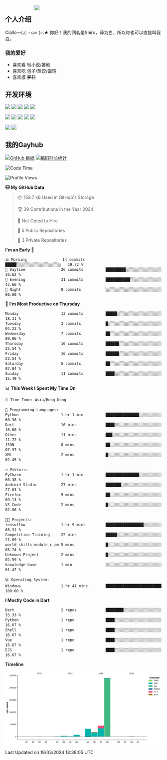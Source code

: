 <img align='right' src='https://img2.moeblog.vip/images/eCva.png' width='410px'>

## 个人介绍
Ciallo～(∠・ω< )⌒★ 你好！我的网名是Shiro，译为白，所以你也可以直接叫我白。

### 我的爱好

* 喜欢看 轻小说/番剧
* 喜欢吃 包子/蒸饺/馄饨
* 喜欢摸 ~~萝莉~~

## 开发环境
[![](https://img.shields.io/badge/Windows-11-blue?style=flat-square&logo=windows&logoColor=white)](https://www.microsoft.com/windows/get-windows-11)
[![](https://img.shields.io/badge/Macos-Sonoma-black?style=flat-square&logo=apple&logoColor=white)](https://www.apple.com/hk/en/macos/sonoma/)
[![](https://img.shields.io/badge/Debian-12-d0024d?style=flat-square&logo=debian&logoColor=white)](https://www.debian.org/)
[![](https://img.shields.io/badge/AlmaLinux-9-0f4266?style=flat-square&logo=almalinux&logoColor=white)](https://almalinux.org/)
[![](https://img.shields.io/badge/Windows%20Server-2012-blue?style=flat-square&logo=windows&logoColor=white)](https://www.microsoft.com/windows-server)

[![](https://img.shields.io/badge/Vivobook-PRO_16-f45a00?style=flat-square&logo=RepublicofGamers&logoColor=white)](https://www.asus.com.cn/laptops/for-creators/vivobook/vivobook-pro-16-oled-k6602/)
[![](https://img.shields.io/badge/Mac_Studio-M1_Max-black?style=flat-square&logo=apple&logoColor=white)](https://www.apple.com/hk/en/mac-studio/)
[![](https://img.shields.io/badge/Mi-MIX4-f45a00?style=flat-square&logo=xiaomi&logoColor=white)](https://www.mi.com/)
[![](https://img.shields.io/badge/SONY-WF1000XM4-f3c74a?style=flat-square)](https://www.sony.com.hk/zh/headphones/products/wf-1000xm4)
[![](https://img.shields.io/badge/Yubikey-5_NFC-9bc930?style=flat-square&logo=yubico&logoColor=9bc930)](https://www.yubico.com/hk/product/yubikey-5-nfc/)

[![](https://img.shields.io/badge/IDE-Visual_Studio_Code-blue?style=flat-square&logo=visual-studio-code&logoColor=white)](https://code.visualstudio.com/)
[![](https://img.shields.io/badge/IDE-JetBrains-black?style=flat-square&logo=jetbrains&logoColor=white)](https://code.visualstudio.com/)
## 我的Gayhub
[![GitHub 数据](https://github-readme-stats.vercel.app/api?username=verymoe)]()
[![编码时长统计](https://github-readme-stats.vercel.app/api/wakatime?username=shiro)]()

<!--START_SECTION:waka-->
![Code Time](http://img.shields.io/badge/Code%20Time-332%20hrs%2059%20mins-blue)

![Profile Views](http://img.shields.io/badge/Profile%20Views-1-blue)

**🐱 My GitHub Data** 

> 📦 159.7 kB Used in GitHub's Storage 
 > 
> 🏆 39 Contributions in the Year 2024
 > 
> 🚫 Not Opted to Hire
 > 
> 📜 5 Public Repositories 
 > 
> 🔑 3 Private Repositories 
 > 
**I'm an Early 🐤** 

```text
🌞 Morning                14 commits          █████░░░░░░░░░░░░░░░░░░░░   19.72 % 
🌆 Daytime                26 commits          █████████░░░░░░░░░░░░░░░░   36.62 % 
🌃 Evening                31 commits          ███████████░░░░░░░░░░░░░░   43.66 % 
🌙 Night                  0 commits           ░░░░░░░░░░░░░░░░░░░░░░░░░   00.00 % 
```
📅 **I'm Most Productive on Thursday** 

```text
Monday                   13 commits          █████░░░░░░░░░░░░░░░░░░░░   18.31 % 
Tuesday                  3 commits           █░░░░░░░░░░░░░░░░░░░░░░░░   04.23 % 
Wednesday                7 commits           ██░░░░░░░░░░░░░░░░░░░░░░░   09.86 % 
Thursday                 16 commits          ██████░░░░░░░░░░░░░░░░░░░   22.54 % 
Friday                   16 commits          ██████░░░░░░░░░░░░░░░░░░░   22.54 % 
Saturday                 5 commits           ██░░░░░░░░░░░░░░░░░░░░░░░   07.04 % 
Sunday                   11 commits          ████░░░░░░░░░░░░░░░░░░░░░   15.49 % 
```


📊 **This Week I Spent My Time On** 

```text
🕑︎ Time Zone: Asia/Hong_Kong

💬 Programming Languages: 
Python                   1 hr 1 min          ███████████████░░░░░░░░░░   60.38 % 
Dart                     16 mins             ████░░░░░░░░░░░░░░░░░░░░░   16.60 % 
Other                    11 mins             ███░░░░░░░░░░░░░░░░░░░░░░   11.72 % 
JSON                     8 mins              ██░░░░░░░░░░░░░░░░░░░░░░░   07.97 % 
XML                      2 mins              █░░░░░░░░░░░░░░░░░░░░░░░░   02.45 % 

🔥 Editors: 
PyCharm                  1 hr 1 min          ███████████████░░░░░░░░░░   60.38 % 
Android Studio           27 mins             ███████░░░░░░░░░░░░░░░░░░   27.63 % 
Firefox                  9 mins              ██░░░░░░░░░░░░░░░░░░░░░░░   09.13 % 
VS Code                  2 mins              █░░░░░░░░░░░░░░░░░░░░░░░░   02.86 % 

🐱‍💻 Projects: 
tensoflow                1 hr 9 mins         █████████████████░░░░░░░░   68.31 % 
Competition-Training     22 mins             █████░░░░░░░░░░░░░░░░░░░░   21.89 % 
world_skills_module_c_am 5 mins              █░░░░░░░░░░░░░░░░░░░░░░░░   05.74 % 
Unknown Project          2 mins              █░░░░░░░░░░░░░░░░░░░░░░░░   02.59 % 
knowledge-base           1 min               ░░░░░░░░░░░░░░░░░░░░░░░░░   01.47 % 

💻 Operating System: 
Windows                  1 hr 41 mins        █████████████████████████   100.00 % 
```

**I Mostly Code in Dart** 

```text
Dart                     2 repos             ████████░░░░░░░░░░░░░░░░░   33.33 % 
Python                   1 repo              ████░░░░░░░░░░░░░░░░░░░░░   16.67 % 
Shell                    1 repo              ████░░░░░░░░░░░░░░░░░░░░░   16.67 % 
Vue                      1 repo              ████░░░░░░░░░░░░░░░░░░░░░   16.67 % 
EJS                      1 repo              ████░░░░░░░░░░░░░░░░░░░░░   16.67 % 
```



**Timeline**

![Lines of Code chart](https://raw.githubusercontent.com/verymoe/verymoe/main/assets/bar_graph.png)


 Last Updated on 18/03/2024 18:38:05 UTC
<!--END_SECTION:waka-->

